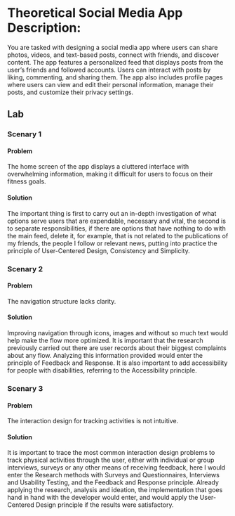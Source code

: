 # Theoretical Social Media App Description:

You are tasked with designing a social media app where users can share photos, videos, and text-based posts, connect with friends, and discover content. The app features a personalized feed that displays posts from the user’s friends and followed accounts. Users can interact with posts by liking, commenting, and sharing them. The app also includes profile pages where users can view and edit their personal information, manage their posts, and customize their privacy settings.

## Lab

### Scenary 1

#### Problem

The home screen of the app displays a cluttered interface with overwhelming information, making it difficult for users to focus on their fitness goals.

#### Solution

The important thing is first to carry out an in-depth investigation of what options serve users that are expendable, necessary and vital, the second is to separate responsibilities, if there are options that have nothing to do with the main feed, delete it, for example, that is not related to the publications of my friends, the people I follow or relevant news, putting into practice the principle of User-Centered Design, Consistency and Simplicity.

### Scenary 2

#### Problem

The navigation structure lacks clarity.

#### Solution

Improving navigation through icons, images and without so much text would help make the flow more optimized. It is important that the research previously carried out there are user records about their biggest complaints about any flow. Analyzing this information provided would enter the principle of Feedback and Response.
It is also important to add accessibility for people with disabilities, referring to the Accessibility principle.

### Scenary 3

#### Problem

The interaction design for tracking activities is not intuitive.

#### Solution

It is important to trace the most common interaction design problems to track physical activities through the user, either with individual or group interviews, surveys or any other means of receiving feedback, here I would enter the Research methods with Surveys and Questionnaires, Interviews and Usability Testing, and the Feedback and Response principle. Already applying the research, analysis and ideation, the implementation that goes hand in hand with the developer would enter, and would apply the User-Centered Design principle if the results were satisfactory.
